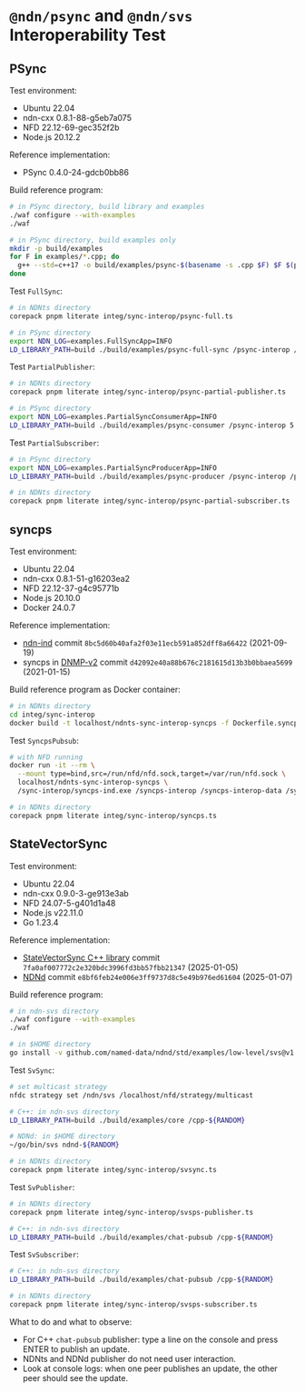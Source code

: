 # `@ndn/psync` and `@ndn/svs` Interoperability Test

## PSync

Test environment:

* Ubuntu 22.04
* ndn-cxx 0.8.1-88-g5eb7a075
* NFD 22.12-69-gec352f2b
* Node.js 20.12.2

Reference implementation:

* PSync 0.4.0-24-gdcb0bb86

Build reference program:

```bash
# in PSync directory, build library and examples
./waf configure --with-examples
./waf

# in PSync directory, build examples only
mkdir -p build/examples
for F in examples/*.cpp; do
  g++ --std=c++17 -o build/examples/psync-$(basename -s .cpp $F) $F $(pkg-config --cflags --libs libndn-cxx PSync)
done
```

Test `FullSync`:

```bash
# in NDNts directory
corepack pnpm literate integ/sync-interop/psync-full.ts

# in PSync directory
export NDN_LOG=examples.FullSyncApp=INFO
LD_LIBRARY_PATH=build ./build/examples/psync-full-sync /psync-interop /psync-memphis/${RANDOM} 10 1000
```

Test `PartialPublisher`:

```bash
# in NDNts directory
corepack pnpm literate integ/sync-interop/psync-partial-publisher.ts

# in PSync directory
export NDN_LOG=examples.PartialSyncConsumerApp=INFO
LD_LIBRARY_PATH=build ./build/examples/psync-consumer /psync-interop 5
```

Test `PartialSubscriber`:

```bash
# in PSync directory
export NDN_LOG=examples.PartialSyncProducerApp=INFO
LD_LIBRARY_PATH=build ./build/examples/psync-producer /psync-interop /psync-memphis/${RANDOM} 10 1000

# in NDNts directory
corepack pnpm literate integ/sync-interop/psync-partial-subscriber.ts
```

## syncps

Test environment:

* Ubuntu 22.04
* ndn-cxx 0.8.1-51-g16203ea2
* NFD 22.12-37-g4c95771b
* Node.js 20.10.0
* Docker 24.0.7

Reference implementation:

* [ndn-ind](https://github.com/operantnetworks/ndn-ind) commit `8bc5d60b40afa2f03e11ecb591a852dff8a66422` (2021-09-19)
* syncps in [DNMP-v2](https://github.com/pollere/DNMP-v2) commit `d42092e40a88b676c2181615d13b3b0bbaea5699` (2021-01-15)

Build reference program as Docker container:

```bash
# in NDNts directory
cd integ/sync-interop
docker build -t localhost/ndnts-sync-interop-syncps -f Dockerfile.syncps .
```

Test `SyncpsPubsub`:

```bash
# with NFD running
docker run -it --rm \
  --mount type=bind,src=/run/nfd/nfd.sock,target=/var/run/nfd.sock \
  localhost/ndnts-sync-interop-syncps \
  /sync-interop/syncps-ind.exe /syncps-interop /syncps-interop-data /syncps-interop-data/ind/$RANDOM

# in NDNts directory
corepack pnpm literate integ/sync-interop/syncps.ts
```

## StateVectorSync

Test environment:

* Ubuntu 22.04
* ndn-cxx 0.9.0-3-ge913e3ab
* NFD 24.07-5-g401d1a48
* Node.js v22.11.0
* Go 1.23.4

Reference implementation:

* [StateVectorSync C++ library](https://github.com/named-data/ndn-svs) commit `7fa0af007772c2e320bdc3996fd3bb57fbb21347` (2025-01-05)
* [NDNd](https://github.com/named-data/ndnd) commit `e8bf6feb24e006e3ff9737d8c5e49b976ed61604` (2025-01-07)

Build reference program:

```bash
# in ndn-svs directory
./waf configure --with-examples
./waf

# in $HOME directory
go install -v github.com/named-data/ndnd/std/examples/low-level/svs@v1.4.3-0.20250107153723-e8bf6feb24e0
```

Test `SvSync`:

```bash
# set multicast strategy
nfdc strategy set /ndn/svs /localhost/nfd/strategy/multicast

# C++: in ndn-svs directory
LD_LIBRARY_PATH=build ./build/examples/core /cpp-${RANDOM}

# NDNd: in $HOME directory
~/go/bin/svs ndnd-${RANDOM}

# in NDNts directory
corepack pnpm literate integ/sync-interop/svsync.ts
```

Test `SvPublisher`:

```bash
# in NDNts directory
corepack pnpm literate integ/sync-interop/svsps-publisher.ts

# C++: in ndn-svs directory
LD_LIBRARY_PATH=build ./build/examples/chat-pubsub /cpp-${RANDOM}
```

Test `SvSubscriber`:

```bash
# C++: in ndn-svs directory
LD_LIBRARY_PATH=build ./build/examples/chat-pubsub /cpp-${RANDOM}

# in NDNts directory
corepack pnpm literate integ/sync-interop/svsps-subscriber.ts
```

What to do and what to observe:

* For C++ `chat-pubsub` publisher: type a line on the console and press ENTER to publish an update.
* NDNts and NDNd publisher do not need user interaction.
* Look at console logs: when one peer publishes an update, the other peer should see the update.
